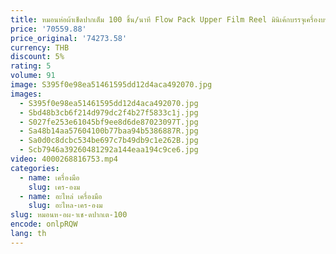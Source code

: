 ```yaml
---
title: หมอนห่อผ้าเช็ดปากเต็ม 100 ชิ้น/นาที Flow Pack Upper Film Reel มินิเค้กบรรจุเครื่องบรรจุ
price: '70559.88'
price_original: '74273.58'
currency: THB
discount: 5%
rating: 5
volume: 91
image: S395f0e98ea51461595dd12d4aca492070.jpg
images:
  - S395f0e98ea51461595dd12d4aca492070.jpg
  - Sbd48b3cb6f214d979dc2f4b27f5833c1j.jpg
  - S027fe253e61045bf9ee8d6de87023097T.jpg
  - Sa48b14aa57604100b77baa94b5386887R.jpg
  - Sa0d0c8dcbc534be697c7b49db9c1e262B.jpg
  - Scb7946a39260481292a144eaa194c9ce6.jpg
video: 4000268816753.mp4
categories:
  - name: เครื่องมือ
    slug: เคร-องม
  - name: อะไหล่ เครื่องมือ
    slug: อะไหล-เคร-องม
slug: หมอนห-อผ-าเช-ดปากเต-100
encode: onlpRQW
lang: th
---
```

  